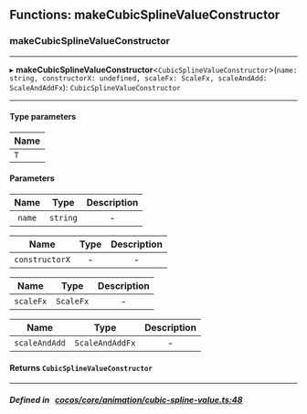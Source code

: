 ## Functions: makeCubicSplineValueConstructor

### makeCubicSplineValueConstructor


___
▸ **makeCubicSplineValueConstructor**<`CubicSplineValueConstructor`\>(`name: string, constructorX: undefined, scaleFx: ScaleFx, scaleAndAdd: ScaleAndAddFx`): `CubicSplineValueConstructor`
___

#### Type parameters
| Name |
| :------ |
| `T` |

#### Parameters

| Name | Type | Description |
| :------: | :------: | :------: |
| `name` | `string` | - |

| Name | Type | Description |
| :------: | :------: | :------: |
| `constructorX` | - | - |

| Name | Type | Description |
| :------: | :------: | :------: |
| `scaleFx` | `ScaleFx` | - |

| Name | Type | Description |
| :------: | :------: | :------: |
| `scaleAndAdd` | `ScaleAndAddFx` | - |


#### Returns `CubicSplineValueConstructor` 
___


##### Defined in &nbsp;   [cocos/core/animation/cubic-spline-value.ts:48](https://github.com/cocos-creator/engine/blob/c7bf6b8a9/cocos/core/animation/cubic-spline-value.ts#L48)&nbsp;
